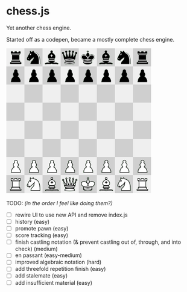 # chess.js

Yet another chess engine.

Started off as a codepen, became a mostly complete chess engine.

![](img/screenshot1.png?raw=true)



TODO:
*(in the order I feel like doing them?)*
 - [ ] rewire UI to use new API and remove index.js
 - [ ] history (easy)
 - [ ] promote pawn (easy)
 - [ ] score tracking (easy)
 - [ ] finish castling notation (& prevent castling out of, through, and into check) (medium)
 - [ ] en passant (easy-medium)
 - [ ] improved algebraic notation (hard)
 - [ ] add threefold repetition finish (easy)
 - [ ] add stalemate (easy)
 - [ ] add insufficient material (easy)
